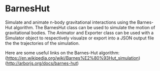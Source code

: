 # BarnesHut
Simulate and animate n-body gravitational interactions using the Barnes-Hut algorithm. The BarnesHut class can be used to simulate the motion of gravitational bodies. The Animator and Exporter class can be used with a Simulator object to respectively visualze or export into a JSON output file the the trajectories of the simulation.

Here are some useful links on the Barnes-Hut algorithm: (https://en.wikipedia.org/wiki/Barnes%E2%80%93Hut_simulation) (http://arborjs.org/docs/barnes-hut)
